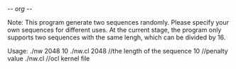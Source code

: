 -*- org -*-

Note: This program generate two sequences randomly. Please specify
      your own sequences for different uses.  At the current stage,
      the program only supports two sequences with the same lengh,
      which can be divided by 16.

Usage: ./nw 2048 10 ./nw.cl
	  2048 //the length of the sequence
	  10 //penalty value
	  ./nw.cl  //ocl kernel file

